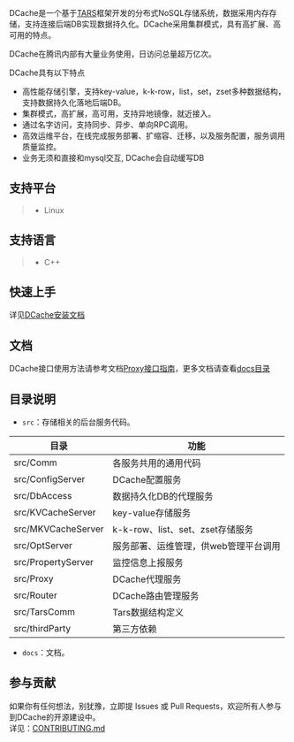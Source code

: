 DCache是一个基于[TARS](https://github.com/TarsCloud/Tars)框架开发的分布式NoSQL存储系统，数据采用内存存储，支持连接后端DB实现数据持久化。DCache采用集群模式，具有高扩展、高可用的特点。

DCache在腾讯内部有大量业务使用，日访问总量超万亿次。

DCache具有以下特点

* 高性能存储引擎，支持key-value，k-k-row，list，set，zset多种数据结构，支持数据持久化落地后端DB。
* 集群模式，高扩展，高可用，支持异地镜像，就近接入。
* 通过名字访问，支持同步、异步、单向RPC调用。
* 高效运维平台，在线完成服务部署、扩缩容、迁移，以及服务配置，服务调用质量监控。
* 业务无须和直接和mysql交互, DCache会自动缓写DB

## 支持平台

> * Linux

## 支持语言

> * C++

## 快速上手

详见[DCache安装文档](docs/install.md)

## 文档

DCache接口使用方法请参考文档[Proxy接口指南](docs/proxy_api_guide.md)，更多文档请查看[docs目录](docs/README.md)

## 目录说明

* ```src```：存储相关的后台服务代码。

目录 |功能
------------------|----------------
src/Comm           |各服务共用的通用代码
src/ConfigServer   |DCache配置服务
src/DbAccess       |数据持久化DB的代理服务
src/KVCacheServer  |key-value存储服务
src/MKVCacheServer |k-k-row、list、set、zset存储服务
src/OptServer      |服务部署、运维管理，供web管理平台调用
src/PropertyServer |监控信息上报服务
src/Proxy          |DCache代理服务
src/Router         |DCache路由管理服务
src/TarsComm       |Tars数据结构定义
src/thirdParty     |第三方依赖

* ```docs```：文档。

## 参与贡献

如果你有任何想法，别犹豫，立即提 Issues 或 Pull Requests，欢迎所有人参与到DCache的开源建设中。<br>详见：[CONTRIBUTING.md](./CONTRIBUTING.md)

